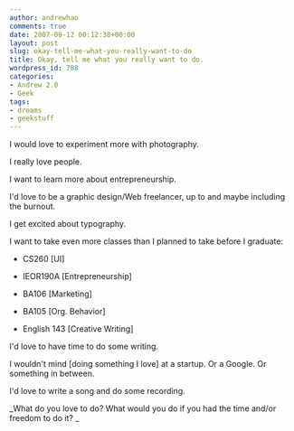 ```yaml
---
author: andrewhao
comments: true
date: 2007-09-12 00:12:38+00:00
layout: post
slug: okay-tell-me-what-you-really-want-to-do
title: Okay, tell me what you really want to do.
wordpress_id: 788
categories:
- Andrew 2.0
- Geek
tags:
- dreams
- geekstuff
---
```


I would love to experiment more with photography.

I really love people.

I want to learn more about entrepreneurship.

I'd love to be a graphic design/Web freelancer, up to and maybe including the burnout.

I get excited about typography.

I want to take even more classes than I planned to take before I graduate:



	
  * CS260 [UI]

	
  * IEOR190A [Entrepreneurship]

	
  * BA106 [Marketing]

	
  * BA105 [Org. Behavior]

	
  * English 143 [Creative Writing]


I'd love to have time to do some writing.

I wouldn't mind [doing something I love] at a startup. Or a Google. Or something in between.

I'd love to write a song and do some recording.

_What do you love to do? What would you do if you had the time and/or freedom to do it? _
